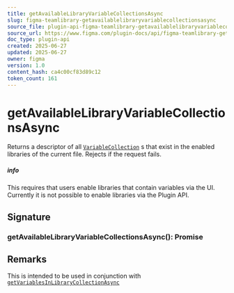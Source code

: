 ```yaml
---
title: getAvailableLibraryVariableCollectionsAsync
slug: figma-teamlibrary-getavailablelibraryvariablecollectionsasync
source_file: plugin-api-figma-teamlibrary-getavailablelibraryvariablecollectionsasync.html
source_url: https://www.figma.com/plugin-docs/api/figma-teamlibrary-getavailablelibraryvariablecollectionsasync/
doc_type: plugin-api
created: 2025-06-27
updated: 2025-06-27
owner: figma
version: 1.0
content_hash: ca4c00cf83d89c12
token_count: 161
---
```

# getAvailableLibraryVariableCollectionsAsync

Returns a descriptor of all [`VariableCollection`](/plugin-docs/api/VariableCollection/)
s that exist in the enabled libraries of the current file. Rejects if the request fails.

##### info

This requires that users enable libraries that contain variables via the UI. Currently it is not possible to enable libraries via the Plugin API.

## Signature

### getAvailableLibraryVariableCollectionsAsync(): Promise

## Remarks

This is intended to be used in conjunction with [`getVariablesInLibraryCollectionAsync`](/plugin-docs/api/properties/figma-teamlibrary-getvariablesinlibrarycollectionasync/)